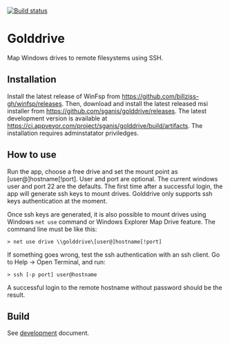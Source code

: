 [![Build status](https://ci.appveyor.com/api/projects/status/x6cc6xew8amyv3s6?svg=true)](https://ci.appveyor.com/project/sganis/golddrive)

# Golddrive

Map Windows drives to remote filesystems using SSH.


Installation
------------

Install the latest release of WinFsp from https://github.com/billziss-gh/winfsp/releases. Then, download and install the latest released msi installer from https://github.com/sganis/golddrive/releases. The latest development version is available at https://ci.appveyor.com/project/sganis/golddrive/build/artifacts. 
The installation requires adminstatator priviledges.


How to use
----------

Run the app, choose a free drive and set the mount point as [user@]hostname[!port]. User and port are optional. The current windows user and port 22 are the defaults.
The first time after a successful login, the app will generate ssh keys to mount drives. Golddrive only supports ssh keys authentication at the moment.

Once ssh keys are generated, it is also possible to mount drives using Windows `net use` command or Windows Explorer Map Drive feature. The command line must be like this:

    > net use drive \\golddrive\[user@]hostname[!port]

If something goes wrong, test the ssh authentication with an ssh client. Go to Help -> Open Terminal, and run:

    > ssh [-p port] user@hostname

A successful login to the remote hostname without password should be the result.


Build
-----

See [development](https://github.com/sganis/golddrive/blob/master/development.md) document.





